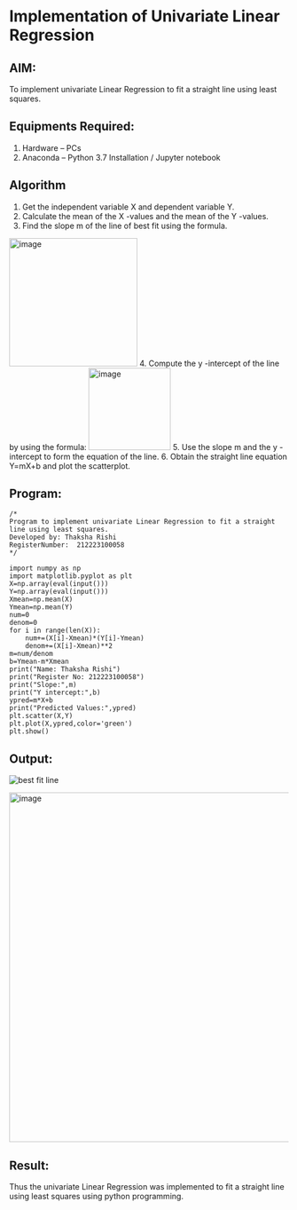 # Implementation of Univariate Linear Regression
## AIM:
To implement univariate Linear Regression to fit a straight line using least squares.

## Equipments Required:
1. Hardware – PCs
2. Anaconda – Python 3.7 Installation / Jupyter notebook

## Algorithm
1. Get the independent variable X and dependent variable Y.
2. Calculate the mean of the X -values and the mean of the Y -values.
3. Find the slope m of the line of best fit using the formula. 
<img width="231" alt="image" src="https://user-images.githubusercontent.com/93026020/192078527-b3b5ee3e-992f-46c4-865b-3b7ce4ac54ad.png">
4. Compute the y -intercept of the line by using the formula:
<img width="148" alt="image" src="https://user-images.githubusercontent.com/93026020/192078545-79d70b90-7e9d-4b85-9f8b-9d7548a4c5a4.png">
5. Use the slope m and the y -intercept to form the equation of the line.
6. Obtain the straight line equation Y=mX+b and plot the scatterplot.

## Program:
```
/*
Program to implement univariate Linear Regression to fit a straight line using least squares.
Developed by: Thaksha Rishi
RegisterNumber:  212223100058
*/

import numpy as np
import matplotlib.pyplot as plt
X=np.array(eval(input()))
Y=np.array(eval(input()))
Xmean=np.mean(X)
Ymean=np.mean(Y)
num=0
denom=0
for i in range(len(X)):
    num+=(X[i]-Xmean)*(Y[i]-Ymean)
    denom+=(X[i]-Xmean)**2
m=num/denom
b=Ymean-m*Xmean
print("Name: Thaksha Rishi")
print("Register No: 212223100058")
print("Slope:",m)
print("Y intercept:",b)
ypred=m*X+b
print("Predicted Values:",ypred)
plt.scatter(X,Y)
plt.plot(X,ypred,color='green')
plt.show()
```

## Output:
![best fit line](sam.png)


<img width="898" height="630" alt="image" src="https://github.com/user-attachments/assets/1c064af3-86aa-49a0-9e6d-a3f33187a340" />



## Result:
Thus the univariate Linear Regression was implemented to fit a straight line using least squares using python programming.
